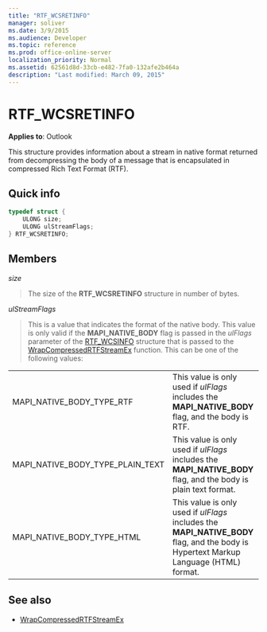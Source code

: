 ```yaml
---
title: "RTF_WCSRETINFO"
manager: soliver
ms.date: 3/9/2015
ms.audience: Developer
ms.topic: reference
ms.prod: office-online-server
localization_priority: Normal
ms.assetid: 62561d8d-33cb-e482-7fa0-132afe2b464a
description: "Last modified: March 09, 2015"
---
```


# RTF_WCSRETINFO

**Applies to**: Outlook 
  
This structure provides information about a stream in native format returned from decompressing the body of a message that is encapsulated in compressed Rich Text Format (RTF).
  
## Quick info

```cpp
typedef struct { 
    ULONG size;    
    ULONG ulStreamFlags; 
} RTF_WCSRETINFO;
```

## Members

_size_
  
> The size of the **RTF_WCSRETINFO** structure in number of bytes. 
    
_ulStreamFlags_
  
> This is a value that indicates the format of the native body. This value is only valid if the **MAPI_NATIVE_BODY** flag is passed in the  _ulFlags_ parameter of the [RTF_WCSINFO](rtf_wcsinfo.md) structure that is passed to the [WrapCompressedRTFStreamEx](wrapcompressedrtfstreamex.md) function. This can be one of the following values: 
    
|||
|:-----|:-----|
|MAPI_NATIVE_BODY_TYPE_RTF  <br/> |This value is only used if  _ulFlags_ includes the **MAPI_NATIVE_BODY** flag, and the body is RTF.  <br/> |
|MAPI_NATIVE_BODY_TYPE_PLAIN_TEXT  <br/> |This value is only used if  _ulFlags_ includes the **MAPI_NATIVE_BODY** flag, and the body is plain text format.  <br/> |
|MAPI_NATIVE_BODY_TYPE_HTML  <br/> |This value is only used if  _ulFlags_ includes the **MAPI_NATIVE_BODY** flag, and the body is Hypertext Markup Language (HTML) format.  <br/> |
   
## See also

- [WrapCompressedRTFStreamEx](wrapcompressedrtfstreamex.md)

